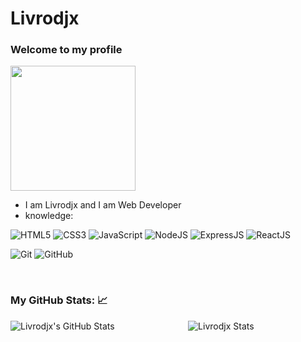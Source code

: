 # Livrodjx

### Welcome to my profile 

<img style="margin: auto;" src="https://hackernoon.com/images/f2px36fy.gif" height="200">

- I am Livrodjx and I am Web Developer
- knowledge: 

<p align="left">

![HTML5](https://img.shields.io/badge/-HTML5-E34F26?style=for-the-badge&logo=HTML5&logoColor=fff)
![CSS3](https://img.shields.io/badge/-CSS3-1572B6?style=for-the-badge&logo=CSS3&logoColor=fff)
![JavaScript](https://img.shields.io/badge/-JavaScript-F7DF1E?style=for-the-badge&logo=javascript&logoColor=fff)
![NodeJS](https://img.shields.io/badge/-Node.js-339933?style=for-the-badge&logo=node-js&logoColor=fff)
![ExpressJS](https://img.shields.io/badge/-Express-000000?style=for-the-badge&logo=express&logoColor=fff)
![ReactJS](https://img.shields.io/badge/-React-61DAFB?style=for-the-badge&logo=react&logoColor=fff)

![Git](https://img.shields.io/badge/-Git-F05032?style=for-the-badge&logo=git&logoColor=fff)
![GitHub](https://img.shields.io/badge/-GitHub-181717?style=for-the-badge&logo=github&logoColor=fff)
</p>
<br />

### My GitHub Stats: 📈 
<p align="center"> <img src="https://github-readme-stats.vercel.app/api?username=The-Livrodjx&show_icons=true&theme=gotham&repo=github-readme-stats" alt="Livrodjx Stats" />
  
<a href="https://github.com/The-Livrodjx/The-Livrodjx">
  <img align="left" src="https://github-readme-stats.vercel.app/api/top-langs/?username=The-Livrodjx&langs_count=6" alt="Livrodjx's GitHub Stats" />
</a>
